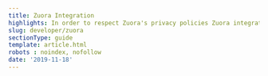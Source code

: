 ```yaml
---
title: Zuora Integration
highlights: In order to respect Zuora's privacy policies Zuora integration documentation is only available upon request. Please email support@saasquat.ch for more information.
slug: developer/zuora
sectionType: guide
template: article.html
robots : noindex, nofollow
date: '2019-11-18'
---
```

